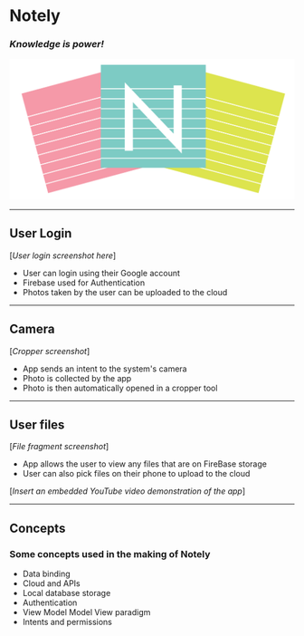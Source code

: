 # Notely
 ### ***Knowledge is power!***

![Notely Logo](./app/src/main/res/drawable/notely_logo.png?raw=true "Logo")

---

## User Login

[*User login screenshot here*]

 - User can login using their Google account
 - Firebase used for Authentication
 - Photos taken by the user can be uploaded to the cloud

---

## Camera

[*Cropper screenshot*]

- App sends an intent to the system's camera
- Photo is collected by the app
- Photo is then automatically opened in a cropper tool

---

## User files

[*File fragment screenshot*]

- App allows the user to view any files that are on FireBase storage
- User can also pick files on their phone to upload to the cloud


[*Insert an embedded YouTube video demonstration of the app*]

---

## Concepts

### Some concepts used in the making of Notely

- Data binding
- Cloud and APIs
- Local database storage
- Authentication
- View Model Model View paradigm
- Intents and permissions